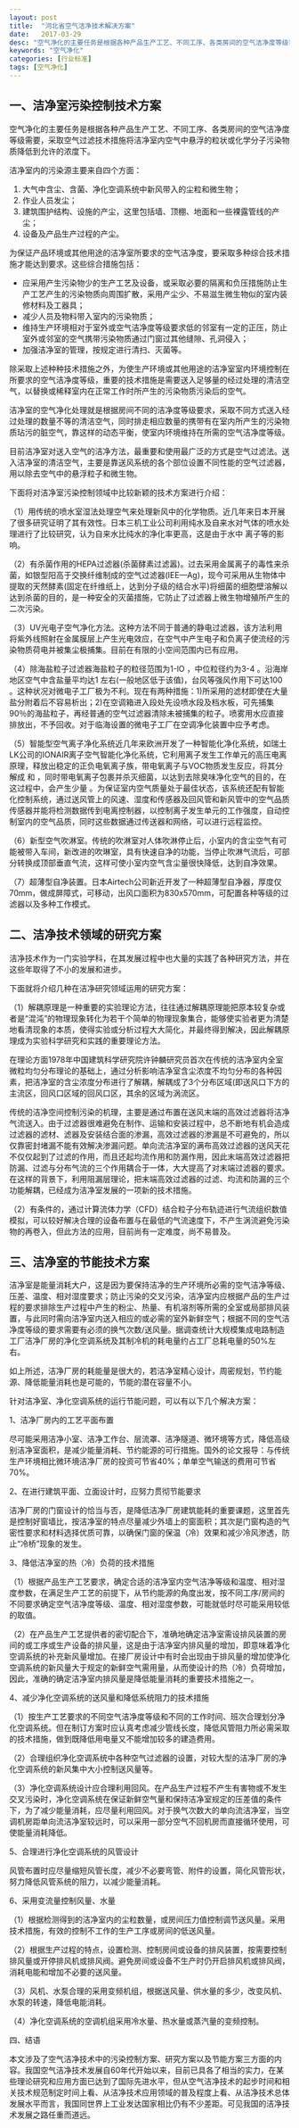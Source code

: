 ```yaml
---
layout: post
title:  "河北省空气洁净技术解决方案"
date:   2017-03-29
desc: "空气净化的主要任务是根据各种产品生产工艺、不同工序、各类房间的空气洁净度等级需要，采取空气过滤技术措施将洁净室内空气中悬浮的粒状或化学分子污染物质降低到允许的浓度下。"
keywords: "空气净化"
categories: [行业标准]
tags: [空气净化]
---
```


## 一、洁净室污染控制技术方案

空气净化的主要任务是根据各种产品生产工艺、不同工序、各类房间的空气洁净度等级需要，采取空气过滤技术措施将洁净室内空气中悬浮的粒状或化学分子污染物质降低到允许的浓度下。

洁净室内的污染源主要来自四个方面：

1. 大气中含尘、含菌、净化空调系统中新风带入的尘粒和微生物；
2. 作业人员发尘；
3. 建筑围护结构、设施的产尘，这里包括墙、顶棚、地面和一些裸露管线的产尘；
4. 设备及产品生产过程的产尘。

为保证产品环境或其他用途的洁净室所要求的空气洁净度，要采取多种综合技术措施才能达到要求。这些综合措施包括：

- 应采用产生污染物少的生产工艺及设备，或采取必要的隔离和负压措施防止生产工艺产生的污染物质向周围扩散，采用产尘少、不易滋生微生物似的室内装修材料及工器具；
- 减少人员及物料带入室内的污染物质；
- 维持生产环境相对于室外或空气洁净度等级要求低的邻室有一定的正压，防止室外或邻室的空气携带污染物质通过门窗过其他缝隙、孔洞侵入；
- 加强洁净室的管理，按规定进行清扫、灭菌等。

除采取上述种种技术措施之外，为使生产环境或其他用途的洁净室室内环境控制在所要求的空气洁净度等级，重要的技术措施是需要送入足够量的经过处理的清洁空气，以替换或稀释室内在正常工作时所产生的污染物质污染后的空气。

洁净室的空气净化处理就是根据房间不同的洁净度等级要求，采取不同方式送入经过处理的数量不等的清洁空气，同时排走相应数量的携带有在室内所产生的污染物质玷污的脏空气，靠这样的动态平衡，使室内环境维持在所需的空气洁净度等级。

目前洁净室对送入空气的洁净方法，最重要和使用最广泛的方式是空气过滤法。送入洁净室的清洁空气，主要是靠送风系统的各个部位设置不同性能的空气过滤器，用以除去空气中的悬浮粒子和微生物。

下面将对洁净室污染控制领域中比较新颖的技术方案进行介绍：

（1）用传统的喷水室湿法处理空气来处理新风中的化学物质。近几年来日本开展了很多研究证明了其有效性。日本三机工业公司利用纯水及自来水对气体的喷水处理进行了比较研究，认为自来水比纯水的净化率更高，这是由于水中 离子等的影响。

（2）有杀菌作用的HEPA过滤器(杀菌酵素过滤嚣)。过去采用金属离子的毒性来杀菌，如银型阳高于交换纤维制成的空气过滤器(IEE—Ag)，现今可采用从生物体中提取的天然酵素(固定在纤维纸上，达到分子级的结合水平)将细菌的细胞壁溶解以达到杀菌的目的，是一种安全的灭菌措施，它防止了过滤器上微生物增殖所产生的二次污染。

（3）UV光电子空气净化方法。这种方法不同于普通的静电过滤器，该方法利用将紫外线照射在金属膜层上产生光电效应，在空气中产生电子和负离子使流经的污染物质荷电并被集尘极捕集。目前在有限的小空间范围内已有应用。

（4）除海盐粒子过滤器海盐粒子的粒径范围为1-lO ，中位粒径约为3-4 。沿海岸地区空气中含盐量平均达1 左右(一般地区低于该值)，台风等强风作用下可达100 。这种状况对微电子工厂极为不利。现在有两种措施：1)所采用的滤材即使在大量盐分附着后不容易析出；2)在空调箱进入段处先设喷水段及档水板，可先捕集90％的海盐粒子，再经普通的空气过滤器清除未被捕集的粒子。喷雾用水应直接排放出，不予回收。对于临海设置的微电子工厂在空调净化装置中应予考虑。

（5）智能型空气离子净化系统近几年来欧洲开发了一种智能化净化系统，如瑞土LK公司的IONAIR离子空气智能化净化系统，它利用离子发生工作单元的高压电离原理，释放出稳定的正负电氧离子族，带电氧离子与VOC物质发生反应，将其分解成 和 ，同时带电氧离子包裹并杀灭细菌，以达到去除臭味净化空气的目的，在这过程中，会产生少量 。为保证室内空气质量处于最佳状态，该系统还配有智能化控制系统，通过送风管上的风速、湿度和传感器及回风管和新风管中的空气品质传感器并能将检测数据传到电离控制器，以控制离子发生单元的工作强度，自动控制室内的空气品质，同时这些数据通过传送器和网络，可以进行远程监控。

（6）新型空气吹淋室。传统的吹淋室对人体吹淋停止后，小室内的含尘空气有可能被带入车间，新改进的吹琳室，具有快速自净的功能，当停止吹淋气流后，可部分转换成顶部垂直气流，这样可使小室内空气含尘量很快降低，达到自净效果。

（7）超薄型自净装置。日本Airtech公司新近开发了一种超薄型自净器，厚度仅70mm，做成屏障式，可移动，出风口面积为830x570mm，可配置各种等级的过滤器以及多种工作模式。

## 二、洁净技术领域的研究方案

洁净技术作为一门实验学科，在其发展过程中也大量的实践了各种研究方法，并在这些年取得了不小的发展和进步。

下面就将介绍几种在洁净研究领域运用的研究方案：

（1）解耦原理是一种重要的实验理论方法，往往通过解耦原理能把原本较复杂或者是“混沌”的物理现象转化为若干个简单的物理现象集合，能够使实验者更为清楚地看清现象的本质，使得实验或分析过程大大简化，并最终得到解决，因此解耦原理成为实验科学研究和实践的重要理论方法。

在理论方面1978年中国建筑科学研究院许钟麟研究员首次在传统的洁净室内全室微粒均匀分布理论的基础上，通过分析影响洁净室含尘浓度不均匀分布的各种因素，把洁净室的含尘浓度分布进行了解耦，解耦成了3个分布区域(即送风口下方的主流区，回风口区域的回风口区，其余的区域为涡流区。

传统的洁净空间控制污染的机理，主要是通过布置在送风末端的高效过滤器将洁净气流送入。由于过滤器很难避免在制作、运输和安装过程中，总不断地有机会造成过滤器的滤材、滤器及安装结合面的渗漏，高效过滤器的渗漏是不可避免的，所以仅靠密封堵漏不能有效解决渗漏问题。单向流洁净室的满布高效过滤器的送风天花不仅仅起到了过滤的作用，而且还起均流作用和防漏作用，因此末端高效过滤器把防漏、过滤与分布气流的三个作用耦合于一体，大大提高了对末端过滤器的要求。在这样的背景下，利用阻漏层理论，把末端高效过滤器的过滤、均流和防漏的三个功能解耦，已经成为洁净室发展的一项新的技术措施。

（2）有条件的，通过计算流体力学（CFD）结合粒子分布轨迹进行气流组织数值模拟，可以较好解决合理的设备布置与在最低的气流速度下，不产生涡流避免污染物的再卷入，但此方法的应用，目前尚有一定难度，尚不易普及。

## 三、洁净室的节能技术方案

洁净室是能量消耗大户，这是因为要保持洁净的生产环境所必需的空气洁净等级、压差、温度、相对湿度要求；防止污染的交叉污染，洁净室内应根据产品的生产过程的要求排除生产过程中产生的粉尘、热量、有机溶剂等所需的全室或局部排风装置，与此同时需向洁净室内送入相应的或必需的室外新鲜空气；根据不同的空气洁净度等级的要求需要有必须的换气次数/送风量。据调查统计大规模集成电路制造工厂洁净厂房的净化空调系统及其制冷机的耗电量约占工厂总耗电量的50%左右。

如上所述，洁净厂房的耗能量是很大的，若洁净室精心设计，周密规划，节约能源、降低能量消耗也是可能的，节能的潜在容量不小。

针对洁净室、净化空调系统的运行节能问题，可以有以下几个解决方案：

1、洁净厂房内的工艺平面布置

尽可能采用洁净小室、洁净工作台、层流罩、洁净隧道、微环境等方式，降低高级别洁净室面积，是减少能量消耗、节约能源的可行措施。国外的论文报导：与传统生产环境相比微环境洁净厂房的投资可节省40%；单单空气输送的费用可节省70%。

2、在进行建筑平面、立面设计时，应努力贯彻节能要求

洁净厂房的门窗设计的恰当与否，是降低洁净厂房建筑能耗的重要课题，这里首先是控制好窗墙比，按洁净室的特点尽量减少外墙上的窗面积；其次是门窗构造的气密性要求和材料选择优质可靠，以确保门窗的保温（冷）效果和减少冷风渗透，防止“冷桥”现象的发生。

3、降低洁净室的热（冷）负荷的技术措施

（1）根据产品生产工艺要求，确定合适的洁净室内空气洁净等级和温度、相对湿度参数，在满足生产工艺的前提下，从节约能源的角度出发，按不同工序/房间的不同要求确定空气洁净度等级、温度、相对湿度参数，可能就低时尽可能采用较低的取值。

（2）在产品生产工艺提供者的密切配合下，准确地确定洁净室需设排风装置的房间的或工序或生产设备的排风量，这是由于洁净室内排风量的增加，即意味着净化空调系统的补充新风量增加。在接厂房设计中有时会出现由于排风量的增加使净化空调系统的新风量大于规定的新鲜空气需用量，从而使设计的热（冷）负荷增加，因此，准确的确定洁净室内排风量是降低能量消耗的重要技术措施之一。

4、减少净化空调系统的送风量和降低系统阻力的技术措施

（1）按生产工艺要求的不同空气洁净度等级和不同的工作时间、班次合理划分净化空调系统。但在制订方案时应认真考虑减少管线长度，降低风管阻力所必需采取的技术措施，做到既降低用电量又不能增加较多的建造费用。

（2）合理组织净化空调系统中各种空气过滤器的设置，对较大型的洁净厂房的净化空调系统的新风集中大小控制送风量等。

（3）净化空调系统设计应合理利用回风。在产品生产过程不产生有害物或不发生交叉污染时，净化空调系统在保证新鲜空气量和保持洁净室规定的压差值的条件下，为了减少能量消耗，应尽量利用回风。对于换气次数大的单向流洁净室，当空调机房距单向流洁净室较远时，可以采用一部分空气不回机房而直接循环使用，可使能量消耗降低。

5、合理进行净化空调系统的风管设计

风管布置时应尽量缩短风管长度，减少不必要弯管、附件的设置，简化风管形状，努力降低风管系统的阻力，以减少能量消耗。

6、采用变流量控制风量、水量

（1）根据检测得到的洁净室内的尘粒数量，或房间压力值控制调节送风量。采用技术措施，有效的控制不工作的生产工序或房间的低送风量。

（2）根据生产过程的特点，设置检测、控制房间或设备的排风装置，按需要控制排风量或开停排风机或排风阀。避免房间或设备不生产时仍开启排风机或排风阀，消耗电能和增加不必要的送风量。

（3）风机、水泵合理的采用变频机组，根据送风量、供水量的多少，改变风机、水泵的转速，降低电能消耗。

（4）净化空调系统的空调机组采用冷水量、热水量或蒸汽量的变频控制。

四、结语

本文涉及了空气洁净技术中的污染控制方案、研究方案以及节能方案三方面的内容。我国空气洁净技术发展自60年代开始以来，目前已具各了相当的实力，在某些理论研究和应用方面已达到了国际先进水平，但从空气洁净技术的起步时间和相关技术规范制定时间上看、从洁净技术应用领域的普及程度上看、从洁净技术总体发展水平而言，我国同世界上工业发达国家相比仍有不少差距。可见我国的洁净技术发展之路任重而道远。
